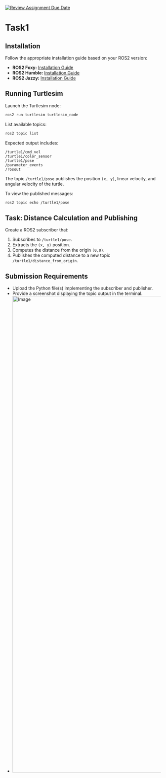 [![Review Assignment Due Date](https://classroom.github.com/assets/deadline-readme-button-22041afd0340ce965d47ae6ef1cefeee28c7c493a6346c4f15d667ab976d596c.svg)](https://classroom.github.com/a/0ILR5htM)
# Task1

## Installation

Follow the appropriate installation guide based on your ROS2 version:

- **ROS2 Foxy:** [Installation Guide](https://docs.ros.org/en/foxy/Tutorials/Beginner-CLI-Tools/Introducing-Turtlesim/Introducing-Turtlesim.html)
- **ROS2 Humble:** [Installation Guide](https://docs.ros.org/en/humble/Tutorials/Beginner-CLI-Tools/Introducing-Turtlesim/Introducing-Turtlesim.html)
- **ROS2 Jazzy:** [Installation Guide](https://docs.ros.org/en/jazzy/Tutorials/Beginner-CLI-Tools/Introducing-Turtlesim/Introducing-Turtlesim.html)

## Running Turtlesim

Launch the Turtlesim node:

```bash
ros2 run turtlesim turtlesim_node
```

List available topics:

```bash
ros2 topic list
```

Expected output includes:

```
/turtle1/cmd_vel
/turtle1/color_sensor
/turtle1/pose
/parameter_events
/rosout
```

The topic `/turtle1/pose` publishes the position `(x, y)`, linear velocity, and angular velocity of the turtle.

To view the published messages:

```bash
ros2 topic echo /turtle1/pose
```

## Task: Distance Calculation and Publishing

Create a ROS2 subscriber that:
1. Subscribes to `/turtle1/pose`.
2. Extracts the `(x, y)` position.
3. Computes the distance from the origin `(0,0)`.
4. Publishes the computed distance to a new topic `/turtle1/distance_from_origin`.

## Submission Requirements

- Upload the Python file(s) implementing the subscriber and publisher.
- Provide a screenshot displaying the topic output in the terminal.
- <img width="1536" alt="Image" src="https://github.com/user-attachments/assets/3cba1a5c-65c0-48df-b371-300ed101eaa1" />

